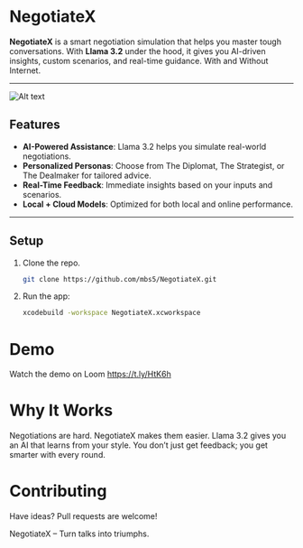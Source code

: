 # NegotiateX

**NegotiateX** is a smart negotiation simulation that helps you master tough conversations. With **Llama 3.2** under the hood, it gives you AI-driven insights, custom scenarios, and real-time guidance. With and Without Internet.

---
![Alt text](https://drive.google.com/uc?export=view&id=1t6wxPRUUM_TJPA8h-8jblEpM8l9R8xh8)

## Features

- **AI-Powered Assistance**: Llama 3.2 helps you simulate real-world negotiations.
- **Personalized Personas**: Choose from The Diplomat, The Strategist, or The Dealmaker for tailored advice.
- **Real-Time Feedback**: Immediate insights based on your inputs and scenarios.
- **Local + Cloud Models**: Optimized for both local and online performance.

---

## Setup

1. Clone the repo.
   ```bash
   git clone https://github.com/mbs5/NegotiateX.git

2. Run the app:
   ```bash
   xcodebuild -workspace NegotiateX.xcworkspace

# Demo
Watch the demo on Loom
https://t.ly/HtK6h

# Why It Works
Negotiations are hard. NegotiateX makes them easier. Llama 3.2 gives you an AI that learns from your style. You don’t just get feedback; you get smarter with every round.

# Contributing
Have ideas? Pull requests are welcome!

NegotiateX – Turn talks into triumphs.






